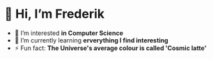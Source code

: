 # 👋 Hi, I’m Frederik 
- 👀 I’m interested **in Computer Science**
- 🌱 I’m currently learning **erverything I find interesting** 
- ⚡ Fun fact: **The Universe's average colour is called 'Cosmic latte'**
<!---@GalacticCodeGambit
- 💞️ I’m looking to collaborate on ...
- 📫 How to reach me ...
--->
<!---
GalacticCodeGambit/GalacticCodeGambit is a ✨ special ✨ repository because its `README.md` (this file) appears on your GitHub profile.
You can click the Preview link to take a look at your changes.
--->
